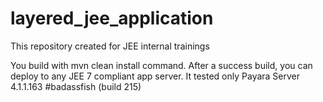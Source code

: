 # layered_jee_application
This repository created for JEE internal trainings

You build with mvn clean install command.
After a success build, you can deploy to any JEE 7 compliant app server. It tested only Payara Server 4.1.1.163 #badassfish (build 215)

